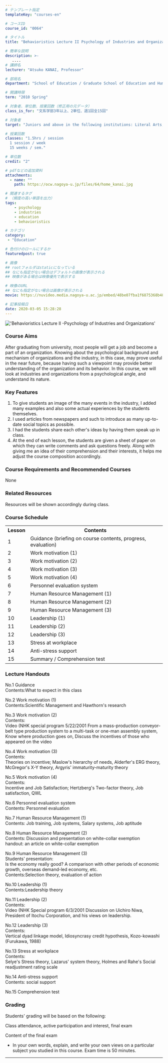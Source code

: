 ```yaml
---
# テンプレート指定
templateKey: "courses-en"

# コースID
course_id: "0064"

# タイトル
title: "Behavioristics Lecture II Psychology of Industries and Organizations"

# 簡単な説明
description: >-
   ....
# 講師名
lecturer: "Atsuko KANAI, Professor"

# 部局名
department: "School of Education / Graduate School of Education and Human Development"

# 開講時限
term: "2010	Spring"

# 対象者、単位数、授業回数（修正用の元データ）
class_is_for: "文系学部3年以上、2単位、週1回全15回"

# 対象者
target: "Juniors and above in the following institutions: Literal Arts, Economics, Law, Education"

# 授業回数
classes: "1.5hrs / session
  1 session / week
  15 weeks / sem."

# 単位数
credit: "2"

# pdfなどの追加資料
attachments:
  - name: "" 
    path: https://ocw.nagoya-u.jp/files/64/home_kanai.jpg

# 関連するタグ
# （頻度の高い単語を出力）
tags:
    - psychology
    - industries
    - education
    - behavioristics

# カテゴリ
category:
 - "Education"

# 色付けのロールにするか
featuredpost: true

# 画像
## rootフォルダはstaticになっている
## なにも指定がない場合はデフォルトの画像が表示される
## 映像がある場合は映像優先で表示する

# 映像のURL
## なにも指定がない場合は画像が表示される
movie: https://nuvideo.media.nagoya-u.ac.jp/embed/48be07fba1f6875368b4835a9dd98978dec25535

# 記事投稿日
date: 2020-03-05 15:28:28
---
```


!['Behavioristics Lecture II -Psychology of Industries and Organizations'](https://ocw.nagoya-u.jp/files/64/home_kanai.jpg)

### Course Aims

After graduating from university, most people will get a job and become a part of an organization. Knowing about the psychological background and mechanism of organizations and the industry, in this case, may prove useful in the near future, because having such a viewpoint may provide better understanding of the organization and its behavior. In this course, we will look at industries and organizations from a psychological angle, and understand its nature.

### Key Features

1. To give students an image of the many events in the industry, I added many examples and also some actual experiences by the students themselves.
2. I used articles from newspapers and such to introduce as many up-to-date social topics as possible.
3. I had the students share each other's ideas by having them speak up in class.
4. At the end of each lesson, the students are given a sheet of paper on which they can write comments and ask questions freely. Along with giving me an idea of their comprehension and their interests, it helps me adjust the course composition accordingly.

### Course Requirements and Recommended Courses

None

### Related Resources

Resources will be shown accordingly during class.

<h3>Course Schedule</h3>
<table class="basic" width="455">
<tr>
<th width="20" class="center">Lesson</th>
<th width="435" class="center">Contents</th>
</tr>
<tr>
<td class="center">1</td>
<td>
Guidance (briefing on course contents, progress, evaluation)</td>
</tr>
<tr>
<td class="center">2</td>
<td>
Work motivation (1)</td>
</tr>
<tr>
<td class="center">3</td>
<td>
Work motivation (2)
</td>
</tr>
<tr>
<td class="center">4</td>
<td>
Work motivation (3)
</td>
</tr>
<tr>
<td class="center">5</td>
<td>
Work motivation (4)
</td>
</tr>
<tr>
<td class="center">6</td>
<td>
Personnel evaluation system</td>
</tr>
<tr>
<td class="center">7</td>
<td>
Human Resource Management (1)</td>
</tr>
<tr>
<td class="center">8</td>
<td>
 Human Resource Management (2)
</td>
</tr>
<tr>
<td class="center">9</td>
<td>
Human Resource Management (3)
</td>
</tr>
<tr>
<td class="center">10</td>
<td>
Leadership (1)
</td>
</tr>
<tr>
<td class="center">11</td>
<td>
Leadership (2)
</td>
</tr>
<tr>
<td class="center">12</td>
<td>
Leadership (3)
</td>
</tr>
<tr>
<td class="center">13</td>
<td>
Stress at workplace
</td>
</tr>
<tr>
<td class="center">14</td>
<td>
Anti-stress support
</td>
</tr>
<tr>
<td class="center">15</td>
<td>
Summary / Comprehension test
</td>
</tr>
</table>

### Lecture Handouts

<span class="b">No.1 Guidance</span>  
<span class="b">Contents:</span>What to expect in this class

<span class="b">No.2 Work motivation (1)</span>  
<span class="b">Contents:</span>Scientific Management and Hawthorn's research

<span class="b">No.3 Work motivation (2)</span>  
<span class="b">Contents:</span>  
Video (NHK special program 5/22/2001 From a mass-production conveyor-belt type production system to a multi-task or one-man assembly system, Know where production goes on, Discuss the incentives of those who appeared on the video

<span class="b">No.4 Work motivation (3)</span>  
<span class="b">Contents:</span>  
Theories on incentive; Maslow's hierarchy of needs, Alderfer's ERG theory, McGregor's X-Y theory, Argyris' immaturity-maturity theory

<span class="b">No.5 Work motivation (4)</span>  
<span class="b">Contents:</span>  
Incentive and Job Satisfaction; Hertzberg's Two-factor theory, Job satisfaction, QWL

<span class="b">No.6 Personnel evaluation system</span>  
<span class="b">Contents:</span> Personnel evaluation

<span class="b">No.7 Human Resource Management (1)</span>  
<span class="b">Contents:</span> Job training, Job systems, Salary systems, Job aptitude

<span class="b">No.8 Human Resource Management (2)</span>  
<span class="b">Contents:</span> Discussion and presentation on white-collar exemption  
<span class="b">handout:</span> an article on white-collar exemption

<span class="b">No.9 Human Resource Management (3)</span>  
<span class="b">Students' presentation:</span>  
Is the economy really good? A comparison with other periods of economic growth, overseas demand-led economy, etc.  
<span class="b">Contents:</span>Selection theory, evaluation of action

<span class="b">No.10 Leadership (1)</span>  
<span class="b">Contents:</span>Leadership theory

<span class="b">No.11 Leadership (2)</span>  
<span class="b">Contents:</span>  
Video (NHK Special program 6/3/2001 Discussion on Uichiro Niwa, President of Itochu Corporation, and his views on leadership.

<span class="b">No.12 Leadership (3)</span>  
<span class="b">Contents:</span>  
Vertical dyad linkage model, Idiosyncrasy credit hypothesis, Kozo-kowashi (Furukawa, 1988)

<span class="b">No.13 Stress at workplace</span>  
<span class="b">Contents:</span>  
Selye's Stress theory, Lazarus' system theory, Holmes and Rahe's Social readjustment rating scale

<span class="b">No.14 Anti-stress support</span>  
<span class="b">Contents:</span> social support

<span class="b">No.15 Comprehension test</span>

### Grading

Students' grading will be based on the following:

Class attendance, active participation and interest, final exam

<span class="b">Content of the final exam</span>

- In your own words, explain, and write your own views on a particular subject you studied in this course. Exam time is 50 minutes.

---
